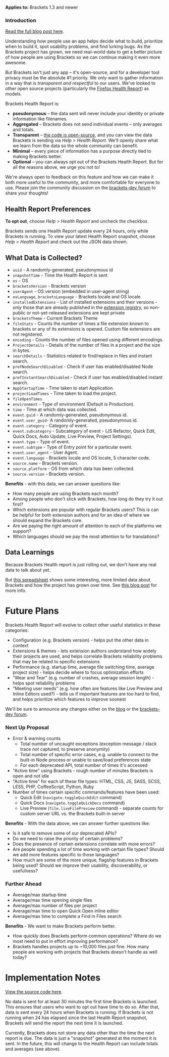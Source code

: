 **Applies to:** Brackets 1.3 and newer

### Introduction

[Read the full blog post here](http://blog.brackets.io/2015/03/27/introducing-brackets-health-report/).

Understanding how people use an app helps decide what to build, prioritize when to build it, spot usability problems, and find lurking bugs. As the Brackets project has grown, we need real-world data to get a better picture of how people are using Brackets so we can continue making it even more awesome.

But Brackets isn't just any app – it's open-source, and for a developer tool privacy must be the absolute #1 priority. We only want to gather information in a way that is _transparent and respectful_ to our users. We've looked to other open source projects (particularly the [Firefox Health Report](https://blog.mozilla.org/metrics/2012/09/21/firefox-health-report/)) as models.

Brackets Health Report is:

* **pseudonymous** – the data sent will never include your identity or private information like filenames.
* **Aggregated** – Brackets does not send individual events – only averages and totals.
* **Transparent** – [the code is open-source](https://github.com/adobe/brackets/tree/master/src/extensions/default/HealthData), and you can view the data Brackets is sending via _Help > Health Report_. We'll openly share what we learn from the data so the whole community can benefit.
* **Minimal** – every piece of information has a purpose directly tied to making Brackets better.
* **Optional** – you can always opt out of the Brackets Health Report. But for all the reasons above, we urge you not to!

We're always open to feedback on this feature and how we can make it both more useful to the community, and more comfortable for everyone to use. Please join the community discussion on the [brackets-dev forum](https://groups.google.com/forum/#!forum/brackets-dev) to share your thoughts!


## Health Report Preferences

**To opt out**, choose _Help > Health Report_ and uncheck the checkbox.

Brackets sends one Health Report update every 24 hours, only while Brackets is running. To view your latest Health Report snapshot, choose _Help > Health Report_ and check out the JSON data shown.


## What Data is Collected?

* `uuid` - A randomly-generated, pseudonymous id
* `snapshotTime` - Time the Health Report is sent
* `os` - OS
* `bracketsVersion` - Brackets version
* `userAgent` - OS version (embedded in user-agent string)
* `osLanguage`, `bracketsLanguage` - Brackets locale and OS locale
* `installedExtensions` - List of installed extensions and their versions - _only_ those that are already published in the [extension registry](https://brackets-registry.aboutweb.com), so non-public or not-yet-released extensions are kept private
* `bracketsTheme` - Current Brackets Theme
* `fileStats` - Counts the number of times a file extension known to brackets or any of its extensions is opened. Custom file extensions are not registered.
* `encoding` - Counts the number of files opened using different encodings.
* `ProjectDetails` - Details of the number of files in a project and the size in bytes.
* `searchDetails` - Statistics related to find/replace in files and instant search.
* `prefNodeSearchDisabled` - Check if user has enabled/disabled Node search.
* `prefInstantSearchDisabled` - Check if user has enabled/disabled instant search.
* `AppStartupTime` - Time taken to start Application.
* `projectLoadTimes` - Time taken to load the project.
* `fileOpenTimes`
* `environment` - Type of environment (Default is Production).
* `time` - Time at which data was collected.
* `event.guid` - A randomly-generated, pseudonymous id.
* `event.user_guid`- A randomly-generated, pseudonymous id.
* `event.category` - Category of event.
* `event.subcategory` - Subcategory of event - (JS Refactor, Quick Edit, Quick Docs, Auto Update, Live Preview, Project Settings).
* `event.type` - Type of event.
* `event.subtype` - Type of Entry point for a particular event. 
* `event.user_agent` - User Agent.
* `event.language` - Brackets locale and OS locale, 5 character code.
* `source.name` - Brackets version.
* `source.platform` - OS from which data has been collected.
* `source.version` - Brackets version.


**Benefits** - with this data, we can answer questions like:

* How many people are using Brackets each month?
* Among people who don't stick with Brackets, how long do they try it out first?
* Which extensions are popular with regular Brackets users? This is can be helpful for both extension authors and for an idea of where we should expand the Brackets core.
* Are we paying the right amount of attention to each of the platforms we support?
* Which languages should we pay the most attention to for translations?

## Data Learnings

Because Brackets Health report is just rolling out, we don't have any real data to talk about yet.

But [this spreadsheet](https://docs.google.com/spreadsheets/d/1xCQh0Ii-MaVcqn-MdF-zDFy3quDBhEHZPeiOEmmITgM/edit?usp=sharing) shows some interesting, more limited data about Brackets and how the project has grown over time. See [this blog post](http://blog.brackets.io/2015/03/27/introducing-brackets-health-report/) for more info.


# Future Plans

Brackets Health Report will evolve to collect other useful statistics in these categories:

* Configuration (e.g. Brackets version) - helps put the other data in context
* Extensions & themes - lets extension authors understand how widely their projects are used, and helps correlate Brackets reliability problems that may be related to specific extensions
* Performance (e.g. startup time, average file switching time, average project size) - helps decide where to focus optimization efforts
* "Wear and Tear" (e.g. number of crashes, average session length) - helps spot reliability problems
* "Meeting user needs" (e.g. how often are features like Live Preview and Inline Editors used?) - tells us if important features are too hard to find, and helps prioritize which features to improve soonest

We'll be sure to announce any changes either on the [blog](http://blog.brackets.io/tag/health-data/) or the [brackets-dev forum](https://groups.google.com/forum/#!forum/brackets-dev).

### Next Up Proposal

* Error & warning counts
    * Total number of uncaught exceptions (exception message / stack trace _not_ captured, to preserve anonymity)
    * Total number of specific error cases, e.g. unable to connect to the built-in Node process or unable to save/load preferences state
    * For each deprecated API, total number of times it's accessed
* "Active time" using Brackets - rough number of minutes Brackets is open and not idle
* "Active time" for each of these file types: HTML, CSS, JS, SASS, SCSS, LESS, PHP, CoffeeScript, Python, Ruby
* Number of times certain specific commands/features have been used:
    * Quick Edit (`navigate.toggleQuickEdit` command)
    * Quick Docs (`navigate.toggleQuickDocs` command)
    * Live Preview (`file.liveFilePreview` command) - separate counts for custom server URL vs. the Brackets built-in server

**Benefits** - With the data above, we can answer further questions like:

* Is it safe to remove some of our deprecated APIs?
* Do we need to raise the priority of certain problems?
* Does the presence of certain extensions correlate with more errors?
* Are people spending a lot of time working with certain file types? Should we add more features specific to those languages?
* How much are some of the more unique, flagship features in Brackets being used? Should we improve their usability, discoverability, or usefulness?

### Further Ahead

* Average/max startup time
* Average/max time opening single files
* Average/max number of files per project
* Average/max time to open Quick Open inline editor
* Average/max time to complete a Find in Files search

**Benefits** - We want to make Brackets perform better.

* How quickly does Brackets perform common operations? Where do we most need to put in effort improving performance?
* Brackets handles projects up to ~10,000 files just fine. How many people are working with projects that Brackets doesn't handle as well today?


# Implementation Notes

[View the source code here](https://github.com/adobe/brackets/tree/master/src/extensions/default/HealthData).

No data is sent for at least 30 minutes the first time Brackets is launched. This ensures that users who want to opt out have time to do so. After that, data is sent every 24 hours when Brackets is running. If Brackets is not running when 24 has elapsed since the last Health Report snapshot, Brackets will send the report the next time it is launched.

Currently, Brackets does not store any data other than the time the next report is due. The data is just a "snapshot" generated at the moment it is sent. In the future, this will change to the Health Report can include totals and averages (see above).